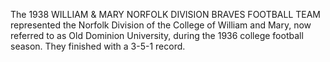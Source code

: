 The 1938 WILLIAM & MARY NORFOLK DIVISION BRAVES FOOTBALL TEAM represented the Norfolk Division of the College of William and Mary, now referred to as Old Dominion University, during the 1936 college football season. They finished with a 3-5-1 record.

